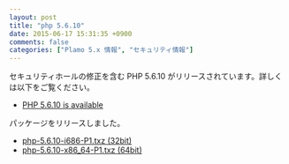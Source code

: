 ```yaml
---
layout: post
title: "php 5.6.10"
date: 2015-06-17 15:31:35 +0900
comments: false
categories: ["Plamo 5.x 情報", "セキュリティ情報"]
---
```

セキュリティホールの修正を含む PHP 5.6.10 がリリースされています。詳しくは以下をご覧ください。

* [PHP 5.6.10 is available](http://php.net/archive/2015.php#id2015-05-14-3)

パッケージをリリースしました。

* [php-5.6.10-i686-P1.txz (32bit)](ftp://plamo.linet.gr.jp/pub/Plamo-5.x/x86/plamo/05_ext/network2.txz/php-5.6.10-i686-P1.txz)
* [php-5.6.10-x86_64-P1.txz (64bit)](ftp://plamo.linet.gr.jp/pub/Plamo-5.x/x86_64/plamo/05_ext/network2.txz/php-5.6.10-x86_64-P1.txz)